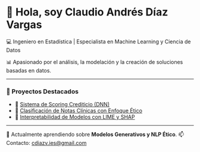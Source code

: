 # 👋 Hola, soy Claudio Andrés Díaz Vargas

💻 Ingeniero en Estadística | Especialista en Machine Learning y Ciencia de Datos  

📊 Apasionado por el análisis, la modelación y la creación de soluciones basadas en datos.

---
### 🚀 Proyectos Destacados
- 🔹 [Sistema de Scoring Crediticio (DNN)](https://github.com/barcklan/portafolio/proyecto1)
- 🔹 [Clasificación de Notas Clínicas con Enfoque Ético](https://github.com/barcklan/portafolio/proyecto2)
- 🔹 [Interpretabilidad de Modelos con LIME y SHAP](https://github.com/barcklan/portafolio/proyecto3)

---
🌱 Actualmente aprendiendo sobre **Modelos Generativos y NLP Ético**.
📫 Contacto: [cdiazv.ies@gmail.com](mailto:cdiazv.ies@gmail.com)
